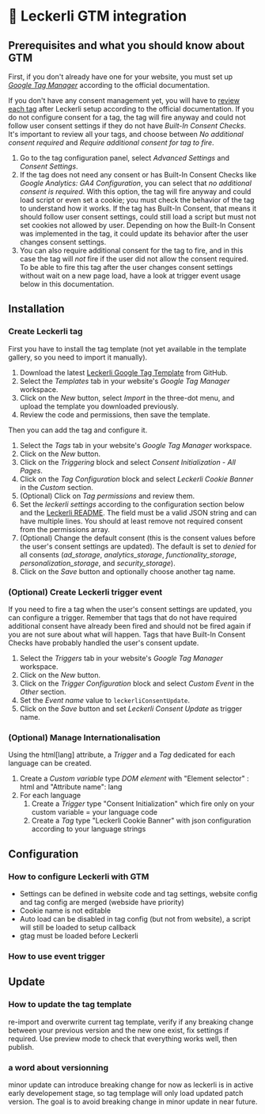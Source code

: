 # 🍪 Leckerli GTM integration

## Prerequisites and what you should know about GTM

First, if you don't already have one for your website, you must set up _[Google Tag Manager](https://support.google.com/tagmanager/answer/6103696)_ according to the official documentation.

If you don't have any consent management yet, you will have to [review each tag](https://support.google.com/tagmanager/answer/10718549) after Leckerli setup according to the official documentation. If you do not configure consent for a tag, the tag will fire anyway and could not follow user consent settings if they do not have _Built-In Consent Checks_. It's important to review all your tags, and choose between _No additional consent required_ and _Require additional consent for tag to fire_.

1. Go to the tag configuration panel, select _Advanced Settings_ and _Consent Settings_.
2. If the tag does not need any consent or has Built-In Consent Checks like _Google Analytics: GA4 Configuration_, you can select that _no additional consent is required_. With this option, the tag will fire anyway and could load script or even set a cookie; you must check the behavior of the tag to understand how it works. If the tag has Built-In Consent, that means it should follow user consent settings, could still load a script but must not set cookies not allowed by user. Depending on how the Built-In Consent was implemented in the tag, it could update its behavior after the user changes consent settings.
3. You can also require additional consent for the tag to fire, and in this case the tag will _not_ fire if the user did not allow the consent required. To be able to fire this tag after the user changes consent settings without wait on a new page load, have a look at trigger event usage below in this documentation.

## Installation

### Create Leckerli tag

First you have to install the tag template (not yet available in the template gallery, so you need to import it manually).

1. Download the latest [Leckerli Google Tag Template](https://raw.githubusercontent.com/antistatique/leckerli/main/doc/gtm-tag-template.tpl) from GitHub.
2. Select the _Templates_ tab in your website's _Google Tag Manager_ workspace.
3. Click on the _New_ button, select _Import_ in the three-dot menu, and upload the template you downloaded previously.
4. Review the code and permissions, then save the template.

Then you can add the tag and configure it.

1. Select the _Tags_ tab in your website's _Google Tag Manager_ workspace.
2. Click on the _New_ button.
3. Click on the _Triggering_ block and select _Consent Initialization - All Pages_.
4. Click on the _Tag Configuration_ block and select _Leckerli Cookie Banner_ in the _Custom_ section.
5. (Optional) Click on _Tag permissions_ and review them.
6. Set the _leckerli settings_ according to the configuration section below and the [Leckerli README](../README.md). The field must be a valid JSON string and can have multiple lines. You should at least remove not required consent from the permissions array.
7. (Optional) Change the default consent (this is the consent values before the user's consent settings are updated). The default is set to _denied_ for all consents (_ad_storage_, _analytics_storage_, _functionality_storage_, _personalization_storage_, and _security_storage_).
8. Click on the _Save_ button and optionally choose another tag name.

### (Optional) Create Leckerli trigger event

If you need to fire a tag when the user's consent settings are updated, you can configure a trigger. Remember that tags that do not have required additional consent have already been fired and should not be fired again if you are not sure about what will happen. Tags that have Built-In Consent Checks have probably handled the user's consent update.

1. Select the _Triggers_ tab in your website's _Google Tag Manager_ workspace.
2. Click on the _New_ button.
3. Click on the _Trigger Configuration_ block and select _Custom Event_ in the _Other_ section.
4. Set the _Event name_ value to `leckerliConsentUpdate`.
5. Click on the _Save_ button and set _Leckerli Consent Update_ as trigger name.

### (Optional) Manage Internationalisation

Using the html[lang] attribute, a _Trigger_ and a _Tag_ dedicated for each language can be created. 

1. Create a _Custom variable_ type _DOM element_ with "Element selector" : html and "Attribute name": lang
2. For each language
	1. Create a _Trigger_ type "Consent Initialization" which fire only on your custom variable = your language code 
	2. Create a _Tag_ type "Leckerli Cookie Banner" with json configuration according to your language strings

## Configuration

### How to configure Leckerli with GTM

* Settings can be defined in website code and tag settings, website config and tag config are merged (webside have priority)
* Cookie name is not editable
* Auto load can be disabled in tag config (but not from website), a script will still be loaded to setup callback
* gtag must be loaded before Leckerli

### How to use event trigger

## Update

### How to update the tag template
re-import and overwrite current tag template, verify if any breaking change between your previous version and the new one exist, fix settings if required. Use preview mode to check that everything works well, then publish.

### a word about versionning
minor update can introduce breaking change for now as leckerli is in active early developement stage, so tag templage will only load updated patch version. The goal is to avoid breaking change in minor update in near future.